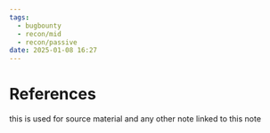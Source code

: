 ```yaml
---
tags:
  - bugbounty
  - recon/mid
  - recon/passive
date: 2025-01-08 16:27
---
```





# References
this is used for source material and any other note linked to this note
